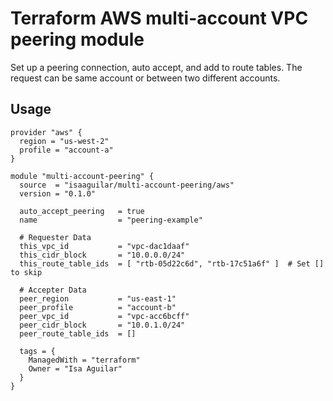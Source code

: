 # Terraform AWS multi-account VPC peering module

Set up a peering connection, auto accept, and add to route tables. The request can be same account or between two different accounts.  


## Usage 

```
provider "aws" {
  region = "us-west-2"
  profile = "account-a"
}

module "multi-account-peering" {
  source  = "isaaguilar/multi-account-peering/aws"
  version = "0.1.0"
  
  auto_accept_peering   = true
  name                  = "peering-example"
  
  # Requester Data
  this_vpc_id           = "vpc-dac1daaf"
  this_cidr_block       = "10.0.0.0/24"
  this_route_table_ids  = [ "rtb-05d22c6d", "rtb-17c51a6f" ]  # Set [] to skip
  
  # Accepter Data
  peer_region           = "us-east-1"
  peer_profile          = "account-b"
  peer_vpc_id           = "vpc-acc6bcff"
  peer_cidr_block       = "10.0.1.0/24"
  peer_route_table_ids  = []

  tags = {
    ManagedWith = "terraform"
    Owner = "Isa Aguilar"
  }
}
  
```

